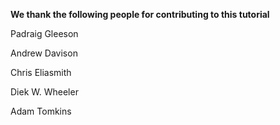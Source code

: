 **We thank the following people for contributing to this tutorial**

Padraig Gleeson

Andrew Davison

Chris Eliasmith

Diek W. Wheeler

Adam Tomkins
